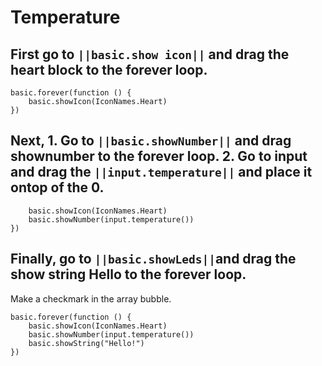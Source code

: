 # Temperature

## First go to ``||basic.show icon||`` and drag the heart block to the forever loop.
```blocks
basic.forever(function () {
    basic.showIcon(IconNames.Heart)
})
```

## Next, 1. Go to ``||basic.showNumber||`` and drag shownumber to the forever loop.  2. Go to input and drag the ``||input.temperature||`` and place it ontop of the 0. 
```blocksbasic.forever(function () {
    basic.showIcon(IconNames.Heart)
    basic.showNumber(input.temperature())
})
```

## Finally, go to ``||basic.showLeds||``and drag the show string Hello to the forever loop. 
Make a checkmark in the array bubble. 
```blocks
basic.forever(function () {
    basic.showIcon(IconNames.Heart)
    basic.showNumber(input.temperature())
    basic.showString("Hello!")
})
```